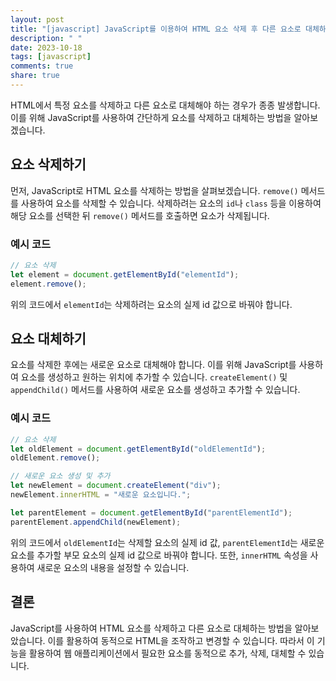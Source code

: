 ```yaml
---
layout: post
title: "[javascript] JavaScript를 이용하여 HTML 요소 삭제 후 다른 요소로 대체하기"
description: " "
date: 2023-10-18
tags: [javascript]
comments: true
share: true
---
```


HTML에서 특정 요소를 삭제하고 다른 요소로 대체해야 하는 경우가 종종 발생합니다. 이를 위해 JavaScript를 사용하여 간단하게 요소를 삭제하고 대체하는 방법을 알아보겠습니다.

## 요소 삭제하기

먼저, JavaScript로 HTML 요소를 삭제하는 방법을 살펴보겠습니다. `remove()` 메서드를 사용하여 요소를 삭제할 수 있습니다. 삭제하려는 요소의 `id`나 `class` 등을 이용하여 해당 요소를 선택한 뒤 `remove()` 메서드를 호출하면 요소가 삭제됩니다.

### 예시 코드

```javascript
// 요소 삭제
let element = document.getElementById("elementId");
element.remove();
```

위의 코드에서 `elementId`는 삭제하려는 요소의 실제 id 값으로 바꿔야 합니다.

## 요소 대체하기

요소를 삭제한 후에는 새로운 요소로 대체해야 합니다. 이를 위해 JavaScript를 사용하여 요소를 생성하고 원하는 위치에 추가할 수 있습니다. `createElement()` 및 `appendChild()` 메서드를 사용하여 새로운 요소를 생성하고 추가할 수 있습니다.

### 예시 코드

```javascript
// 요소 삭제
let oldElement = document.getElementById("oldElementId");
oldElement.remove();

// 새로운 요소 생성 및 추가
let newElement = document.createElement("div");
newElement.innerHTML = "새로운 요소입니다.";

let parentElement = document.getElementById("parentElementId");
parentElement.appendChild(newElement);
```

위의 코드에서 `oldElementId`는 삭제할 요소의 실제 id 값, `parentElementId`는 새로운 요소를 추가할 부모 요소의 실제 id 값으로 바꿔야 합니다. 또한, `innerHTML` 속성을 사용하여 새로운 요소의 내용을 설정할 수 있습니다.

## 결론

JavaScript를 사용하여 HTML 요소를 삭제하고 다른 요소로 대체하는 방법을 알아보았습니다. 이를 활용하여 동적으로 HTML을 조작하고 변경할 수 있습니다. 따라서 이 기능을 활용하여 웹 애플리케이션에서 필요한 요소를 동적으로 추가, 삭제, 대체할 수 있습니다.